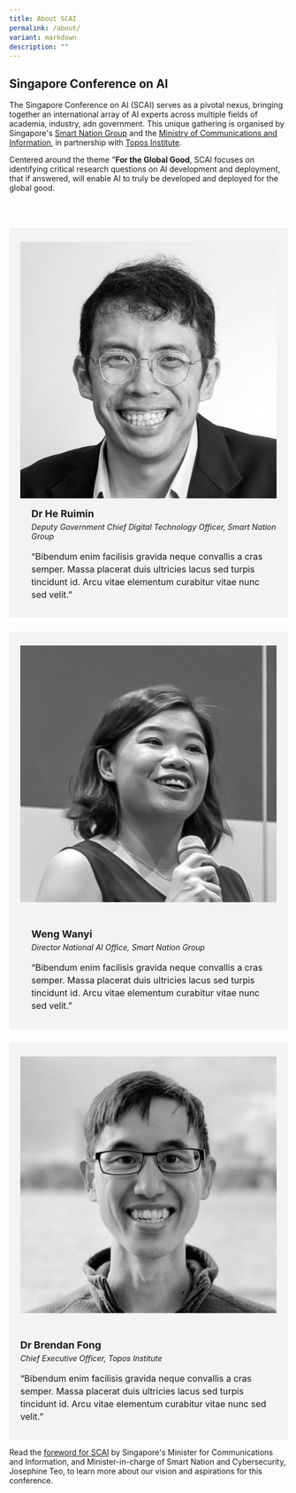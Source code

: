 ```yaml
---
title: About SCAI
permalink: /about/
variant: markdown
description: ""
---
```

## Singapore Conference on AI

The Singapore Conference on AI (SCAI) serves as a pivotal nexus, bringing together an international array of AI experts across multiple fields of academia, industry, adn government. This unique gathering is organised by Singapore's [Smart Nation Group](https://smartnation.gov.sg/) and the  [Ministry of Communications and Information](https://mci.gov.sg/), in partnership with [Topos Institute](https://topos.site/). 

Centered around the theme "**For the Global Good**, SCAI focuses on identifying critical research questions on AI development and deployment, that if answered, will enable AI to truly be developed and deployed for the global good.

<div class="row" style="background-color: #00000;padding: 25px 0px 0px 20px"></div>
        
<div class="row" style="background-color: #00000;padding: 25px 0px 0px 20px"></div>

<div class="row" style="background-color: #f3f3f3;padding: 15px 0px 0px 20px">
      <div class="column" style="padding: 10px 20px 0px 0px;"><img src="/images/People/ruimin.jpeg" alt="Ruimin"></div>
      <div class="column" style="padding: 10px 20px 30px 20px;">
       <span style="font-size: 18px; font-weight: bold; line-height: 30px;">Dr He Ruimin</span><br><span style="font-size: 14px; font-style: italic; line-height: 16px;">Deputy Government Chief Digital Technology Officer, Smart Nation Group</span><br><br>
    <span style="font-size: 16px; line-height: 23px;">“Bibendum enim facilisis gravida neque convallis a cras semper. Massa placerat duis ultricies lacus sed turpis tincidunt id. Arcu vitae elementum curabitur vitae nunc sed velit.”</span></div>
</div>

<div class="row" style="background-color: #00000;padding: 25px 0px 0px 20px"></div>

<div class="row" style="background-color: #f3f3f3;padding: 15px 0px 0px 20px">
      <div class="column" style="padding: 10px 20px 30px 0px;"><img src="/images/People/wanyi.jpeg" alt="Wanyi"></div>
      <div class="column" style="padding: 10px 20px 30px 20px;">
       <span style="font-size: 18px; font-weight: bold; line-height: 30px;">Weng Wanyi</span><br><span style="font-size: 14px; font-style: italic; line-height: 16px;">Director National AI Office, Smart Nation Group</span><br><br>
    <span style="font-size: 16px; line-height: 23px;">“Bibendum enim facilisis gravida neque convallis a cras semper. Massa placerat duis ultricies lacus sed turpis tincidunt id. Arcu vitae elementum curabitur vitae nunc sed velit.”</span></div>
</div>

<div class="row" style="background-color: #00000;padding: 25px 0px 0px 20px"></div>

<div class="row" style="background-color: #f3f3f3;padding: 15px 0px 0px 0px">
      <div class="column" style="padding: 10px 20px 30px 20px;"><img src="/images/People/brendan.jpeg" alt="Dr Brendan Fong"></div>
      <div class="column" style="padding: 10px 20px 30px 20px;">
       <span style="font-size: 18px; font-weight: bold; line-height: 30px;">Dr Brendan Fong</span><br><span style="font-size: 14px; font-style: italic; line-height: 16px;">Chief Executive Officer, Topos Institute</span><br><br>
    <span style="font-size: 16px; line-height: 23px;">“Bibendum enim facilisis gravida neque convallis a cras semper. Massa placerat duis ultricies lacus sed turpis tincidunt id. Arcu vitae elementum curabitur vitae nunc sed velit.”</span></div>
</div>

Read the [foreword for SCAI](/about/foreword/) by Singapore's Minister for Communications and Information, and Minister-in-charge of Smart Nation and Cybersecurity, Josephine Teo, to learn more about our vision and aspirations for this conference.